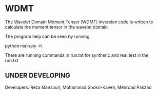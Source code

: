 # WDMT

The Wavelet Domain Moment Tensor (WDMT) inversion code is written to calculate the moment tensor in the wavelet domain

The program help can be seen by running

python main.py -h

There are running commands in run.txt for synthetic and real test in the run.txt

## UNDER DEVELOPING
Developers:
Reza Mansouri,
Mohammad Shokri-Kaveh,
Mehrdad Pakzad
